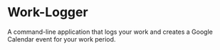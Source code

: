 # Work-Logger
A command-line application that logs your work and creates a Google Calendar event for your work period.
